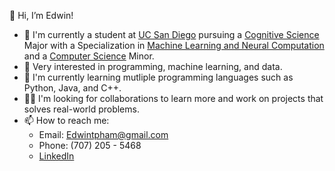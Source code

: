 👋 Hi, I’m Edwin!
- 🔬 I'm currently a student at [UC San Diego](ucsd.edu) pursuing a [Cognitive Science](https://cogsci.ucsd.edu) Major with a Specialization in [Machine Learning and Neural Computation](https://cogsci.ucsd.edu/undergraduates/major/machine-learning.html) and a [Computer Science](https://cse.ucsd.edu) Minor. 
- 👀 Very interested in programming, machine learning, and data.
- 🌱 I'm currently learning mutliple programming languages such as Python, Java, and C++.
- 👯‍♂️ I'm looking for collaborations to learn more and work on projects that solves real-world problems.
- 📫 How to reach me:
  - Email: Edwintpham@gmail.com
  - Phone: (707) 205 - 5468
  - [LinkedIn](https://www.linkedin.com/in/edwin-pham-9982b81b2/)

